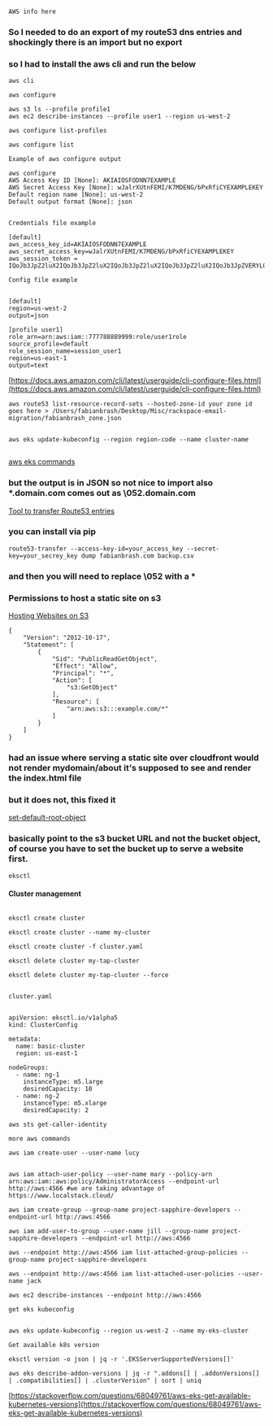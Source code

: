 ```AWS info here```

### So I needed to do an export of my route53 dns entries and shockingly there is an import but no export

### so I had to install the aws cli and run the below


```aws cli```


````
aws configure

aws s3 ls --profile profile1
aws ec2 describe-instances --profile user1 --region us-west-2

aws configure list-profiles

aws configure list
````

```Example of aws configure output```

````
aws configure
AWS Access Key ID [None]: AKIAIOSFODNN7EXAMPLE
AWS Secret Access Key [None]: wJalrXUtnFEMI/K7MDENG/bPxRfiCYEXAMPLEKEY
Default region name [None]: us-west-2
Default output format [None]: json


````

```Credentials file example```

````
[default]
aws_access_key_id=AKIAIOSFODNN7EXAMPLE
aws_secret_access_key=wJalrXUtnFEMI/K7MDENG/bPxRfiCYEXAMPLEKEY
aws_session_token = IQoJb3JpZ2luX2IQoJb3JpZ2luX2IQoJb3JpZ2luX2IQoJb3JpZ2luX2IQoJb3JpZVERYLONGSTRINGEXAMPLE
````

```Config file example```

````

[default]
region=us-west-2
output=json

[profile user1]
role_arn=arn:aws:iam::777788889999:role/user1role
source_profile=default
role_session_name=session_user1
region=us-east-1
output=text

````

[https://docs.aws.amazon.com/cli/latest/userguide/cli-configure-files.html](https://docs.aws.amazon.com/cli/latest/userguide/cli-configure-files.html)

````
aws route53 list-resource-record-sets --hosted-zone-id your zone id goes here > /Users/fabianbrash/Desktop/Misc/rackspace-email-migration/fabianbrash_zone.json


aws eks update-kubeconfig --region region-code --name cluster-name


````

[aws eks commands](https://docs.aws.amazon.com/eks/latest/userguide/create-kubeconfig.html)

### but the output is in JSON so not nice to import also *.domain.com comes out as \\052.domain.com

[Tool to transfer Route53 entries](https://github.com/cosmin/route53-transfer)

### you can install via pip

````
route53-transfer --access-key-id=your_access_key --secret-key=your_secrey_key dump fabianbrash.com backup.csv

````


### and then you will need to replace \052 with a *


### Permissions to host a static site on s3

[Hosting Websites on S3](https://docs.aws.amazon.com/AmazonS3/latest/dev/HostingWebsiteOnS3Setup.html)

````
{
    "Version": "2012-10-17",
    "Statement": [
        {
            "Sid": "PublicReadGetObject",
            "Effect": "Allow",
            "Principal": "*",
            "Action": [
                "s3:GetObject"
            ],
            "Resource": [
                "arn:aws:s3:::example.com/*"
            ]
        }
    ]
}

````

### had an issue where serving a static site over cloudfront would not render mydomain/about it's supposed to see and render the index.html file

### but it does not, this fixed it

[set-default-root-object](https://stackoverflow.com/questions/31017105/how-do-you-set-a-default-root-object-for-subdirectories-for-a-statically-hosted)

### basically point to the s3 bucket URL and not the bucket object, of course you have to set the bucket up to serve a website first.


```eksctl```

#### Cluster management

````

eksctl create cluster

eksctl create cluster --name my-cluster

eksctl create cluster -f cluster.yaml

eksctl delete cluster my-tap-cluster

eksctl delete cluster my-tap-cluster --force


````

```cluster.yaml```


````

apiVersion: eksctl.io/v1alpha5
kind: ClusterConfig

metadata:
  name: basic-cluster
  region: us-east-1

nodeGroups:
  - name: ng-1
    instanceType: m5.large
    desiredCapacity: 10
  - name: ng-2
    instanceType: m5.xlarge
    desiredCapacity: 2

````

````
aws sts get-caller-identity
````

```more aws commands```

````
aws iam create-user --user-name lucy


aws iam attach-user-policy --user-name mary --policy-arn arn:aws:iam::aws:policy/AdministratorAccess --endpoint-url http://aws:4566 #we are taking advantage of https://www.localstack.cloud/

aws iam create-group --group-name project-sapphire-developers --endpoint-url http://aws:4566

aws iam add-user-to-group --user-name jill --group-name project-sapphire-developers --endpoint-url http://aws:4566

aws --endpoint http://aws:4566 iam list-attached-group-policies --group-name project-sapphire-developers

aws --endpoint http://aws:4566 iam list-attached-user-policies --user-name jack

aws ec2 describe-instances --endpoint http://aws:4566

````

```get eks kubeconfig```

````

aws eks update-kubeconfig --region us-west-2 --name my-eks-cluster
````

```Get available k8s version```


````
eksctl version -o json | jq -r '.EKSServerSupportedVersions[]'

aws eks describe-addon-versions | jq -r ".addons[] | .addonVersions[] | .compatibilities[] | .clusterVersion" | sort | uniq

````

[https://stackoverflow.com/questions/68049761/aws-eks-get-available-kubernetes-versions](https://stackoverflow.com/questions/68049761/aws-eks-get-available-kubernetes-versions)
